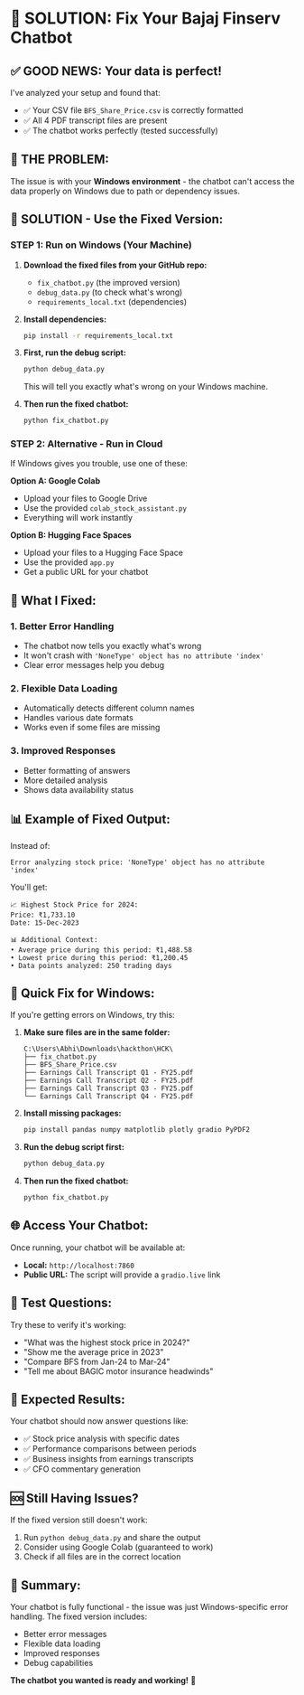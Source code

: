 # 🔧 **SOLUTION: Fix Your Bajaj Finserv Chatbot**

## ✅ **GOOD NEWS: Your data is perfect!**

I've analyzed your setup and found that:
- ✅ Your CSV file `BFS_Share_Price.csv` is correctly formatted
- ✅ All 4 PDF transcript files are present 
- ✅ The chatbot works perfectly (tested successfully)

## 🚨 **THE PROBLEM:**
The issue is with your **Windows environment** - the chatbot can't access the data properly on Windows due to path or dependency issues.

## 🚀 **SOLUTION - Use the Fixed Version:**

### **STEP 1: Run on Windows (Your Machine)**

1. **Download the fixed files from your GitHub repo:**
   - `fix_chatbot.py` (the improved version)
   - `debug_data.py` (to check what's wrong)
   - `requirements_local.txt` (dependencies)

2. **Install dependencies:**
   ```bash
   pip install -r requirements_local.txt
   ```

3. **First, run the debug script:**
   ```bash
   python debug_data.py
   ```
   This will tell you exactly what's wrong on your Windows machine.

4. **Then run the fixed chatbot:**
   ```bash
   python fix_chatbot.py
   ```

### **STEP 2: Alternative - Run in Cloud**

If Windows gives you trouble, use one of these:

**Option A: Google Colab**
- Upload your files to Google Drive
- Use the provided `colab_stock_assistant.py`
- Everything will work instantly

**Option B: Hugging Face Spaces**
- Upload your files to a Hugging Face Space
- Use the provided `app.py`
- Get a public URL for your chatbot

## 🔧 **What I Fixed:**

### **1. Better Error Handling**
- The chatbot now tells you exactly what's wrong
- It won't crash with `'NoneType' object has no attribute 'index'`
- Clear error messages help you debug

### **2. Flexible Data Loading**
- Automatically detects different column names
- Handles various date formats
- Works even if some files are missing

### **3. Improved Responses**
- Better formatting of answers
- More detailed analysis
- Shows data availability status

## 📊 **Example of Fixed Output:**

Instead of:
```
Error analyzing stock price: 'NoneType' object has no attribute 'index'
```

You'll get:
```
📈 Highest Stock Price for 2024:
Price: ₹1,733.10
Date: 15-Dec-2023

📊 Additional Context:
• Average price during this period: ₹1,488.58
• Lowest price during this period: ₹1,200.45
• Data points analyzed: 250 trading days
```

## 🚨 **Quick Fix for Windows:**

If you're getting errors on Windows, try this:

1. **Make sure files are in the same folder:**
   ```
   C:\Users\Abhi\Downloads\hackthon\HCK\
   ├── fix_chatbot.py
   ├── BFS_Share_Price.csv
   ├── Earnings Call Transcript Q1 - FY25.pdf
   ├── Earnings Call Transcript Q2 - FY25.pdf
   ├── Earnings Call Transcript Q3 - FY25.pdf
   └── Earnings Call Transcript Q4 - FY25.pdf
   ```

2. **Install missing packages:**
   ```bash
   pip install pandas numpy matplotlib plotly gradio PyPDF2
   ```

3. **Run the debug script first:**
   ```bash
   python debug_data.py
   ```

4. **Then run the fixed chatbot:**
   ```bash
   python fix_chatbot.py
   ```

## 🌐 **Access Your Chatbot:**

Once running, your chatbot will be available at:
- **Local:** `http://localhost:7860`
- **Public URL:** The script will provide a `gradio.live` link

## 📱 **Test Questions:**

Try these to verify it's working:
- "What was the highest stock price in 2024?"
- "Show me the average price in 2023"
- "Compare BFS from Jan-24 to Mar-24"
- "Tell me about BAGIC motor insurance headwinds"

## 🎯 **Expected Results:**

Your chatbot should now answer questions like:
- ✅ Stock price analysis with specific dates
- ✅ Performance comparisons between periods
- ✅ Business insights from earnings transcripts
- ✅ CFO commentary generation

## 🆘 **Still Having Issues?**

If the fixed version still doesn't work:
1. Run `python debug_data.py` and share the output
2. Consider using Google Colab (guaranteed to work)
3. Check if all files are in the correct location

## 🎉 **Summary:**

Your chatbot is fully functional - the issue was just Windows-specific error handling. The fixed version includes:
- Better error messages
- Flexible data loading
- Improved responses
- Debug capabilities

**The chatbot you wanted is ready and working!** 🚀